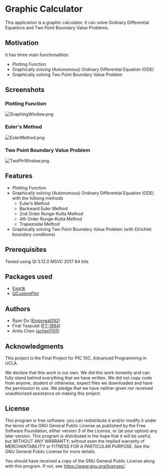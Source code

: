 # Graphic Calculator

This application is a graphic calculator. It can solve Ordinary Differential Equations and Two Point Boundary Value Problems.

## Motivation

It has three main functionalities:
 - Plotting Function
 - Graphically solving (Autonomous) Ordinary Differential Equation (ODE)
 - Graphically solving Two Point Boundary Value Problem
 
## Screenshots

### Plotting Function
![GraphingWindow.png](https://github.com/Empyreal092/PIC10C_Final_Project-Graphic_Calc/blob/master/Screenshot/GraphingWindow.png)
### Euler's Method
![EulerMethod.png](https://github.com/Empyreal092/PIC10C_Final_Project-Graphic_Calc/blob/master/Screenshot/EulerMethod.png)
### Two Point Boundary Value Problem
![TwoPtrWindow.png](https://github.com/Empyreal092/PIC10C_Final_Project-Graphic_Calc/blob/master/Screenshot/TwoPtrWindow.png)

## Features

- Plotting Function
- Graphically solving (Autonomous) Ordinary Differential Equation (ODE) with the folloing methods
  - Euler’s Method
  - Backward Euler Method
  - 2nd Order Runge-Kutta Method
  - 4th Order Runge-Kutta Method
  - Trapezoidal Method
- Graphically solving Two Point Boundary Value Problem (with  Dirichlet boundary conditions)

## Prerequisites

Tested using Qt 5.12.0 MSVC 2017 64 bits

## Packages used
 
- [Exprtk](https://github.com/ArashPartow/exprtk)
- [QCustomPlot](https://www.qcustomplot.com/)

## Authors

- Ryan Du ([Empyreal092](https://github.com/Empyreal092))
- Firat Taxpulat ([FT-1984](https://github.com/FT-1984))
- Anita Chen ([achen1105](https://github.com/achen1105))

## Acknowledgments

This project is the Final Project for PIC 10C. Advanced Programming in UCLA. 

We declare that this work is our own. We did this work honestly and can fully stand behind everything that we have written. We did not copy code from anyone, student or otherwise, expect files we downloaded and have the permission to use. We pledge that we have neither given nor received unauthorized assistance on making this project.


## License

This program is free software: you can redistribute it and/or modify it under the terms of the GNU General Public License as published by the Free Software Foundation, either version 3 of the License, or (at your option) any later version. This program is distributed in the hope that it will be useful, but WITHOUT ANY WARRANTY; without even the implied warranty of MERCHANTABILITY or FITNESS FOR A PARTICULAR PURPOSE.  See the GNU General Public License for more details.

You should have received a copy of the GNU General Public License along with this program.  If not, see <https://www.gnu.org/licenses/>.
